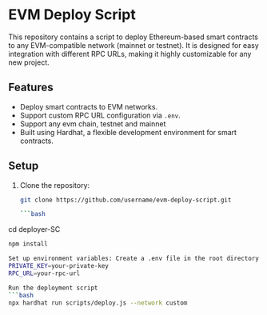 # EVM Deploy Script

This repository contains a script to deploy Ethereum-based smart contracts to any EVM-compatible network (mainnet or testnet). It is designed for easy integration with different RPC URLs, making it highly customizable for any new project.

## Features

- Deploy smart contracts to EVM networks.
- Support custom RPC URL configuration via `.env`.
- Support any evm chain, testnet and mainnet
- Built using Hardhat, a flexible development environment for smart contracts.

## Setup

1. Clone the repository:
   ```bash
   git clone https://github.com/username/evm-deploy-script.git

   ```bash
cd deployer-SC

   ```bash
npm install

Set up environment variables: Create a .env file in the root directory of the project and add your private key and RPC URL:
PRIVATE_KEY=your-private-key
RPC_URL=your-rpc-url

Run the deployment script
   ```bash
npx hardhat run scripts/deploy.js --network custom
